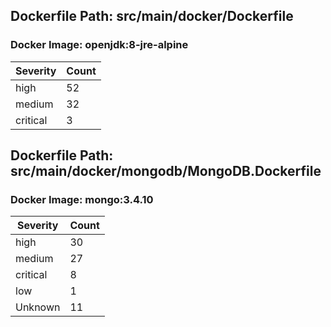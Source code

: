## Dockerfile Path: src/main/docker/Dockerfile

### Docker Image: openjdk:8-jre-alpine
| Severity | Count |
|----------|-------|
| high | 52 |
| medium | 32 |
| critical | 3 |


## Dockerfile Path: src/main/docker/mongodb/MongoDB.Dockerfile

### Docker Image: mongo:3.4.10
| Severity | Count |
|----------|-------|
| high | 30 |
| medium | 27 |
| critical | 8 |
| low | 1 |
| Unknown | 11 |